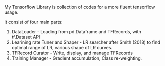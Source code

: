 
My Tensorflow Library is collection of codes for a more fluent tensorflow usage. 

It consist of four main parts:

 1. DataLoader - Loading from pd.Dataframe and TFRecords, with tf.Dataset API 
 2. Learining rate Tuner and Shaper - LR searcher after Smith (2018) to find optimal range of LR, various shape of LR curves.
 3. TFRecord Curator - Write, display, and manage TFRecords
 4. Training Manager - Gradient accumulation, Class re-weighting.
 
 